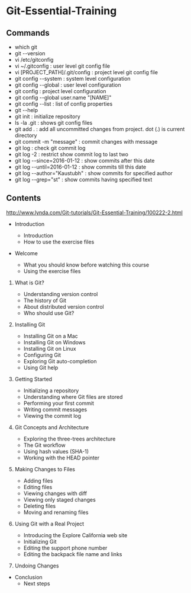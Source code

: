 # Git-Essential-Training

## Commands
- which git
- git --version
- vi /etc/gitconfig
- vi ~/.gitconfig : user level git config file
- vi [PROJECT_PATH]/.git/config : project level git config file
- git config --system : system level configuration
- git config --global : user level configuration
- git config : project level configuration
- git config --global user.name "[NAME]"
- git config --list : list of config properties
- git --help
- git init : initialize repository
- ls -la .git : shows git config files
- git add . : add all uncommitted changes from project. dot (.) is current directory
- git commit -m "message" : commit changes with message
- git log : check git commit log
- git log -2 : restrict show commit log to last two
- git log --since=2016-01-12 : show commits after this date
- git log --until=2016-01-12 : show commits till this date
- git log --author="Kaustubh" : show commits for specified author
- git log --grep="st" : show commits having specified text




## Contents
http://www.lynda.com/Git-tutorials/Git-Essential-Training/100222-2.html

- Introduction
    - Introduction
    - How to use the exercise files

- Welcome
    - What you should know before watching this course
    - Using the exercise files

1. What is Git?
    - Understanding version control
    - The history of Git
    - About distributed version control
    - Who should use Git?

2. Installing Git 
    - Installing Git on a Mac
    - Installing Git on Windows
    - Installing Git on Linux
    - Configuring Git
    - Exploring Git auto-completion
    - Using Git help
    
3. Getting Started
    - Initializing a repository
    - Understanding where Git files are stored
    - Performing your first commit
    - Writing commit messages
    - Viewing the commit log
    
4. Git Concepts and Architecture
    - Exploring the three-trees architecture
    - The Git workflow
    - Using hash values (SHA-1)
    - Working with the HEAD pointer
    
5. Making Changes to Files
    - Adding files
    - Editing files
    - Viewing changes with diff
    - Viewing only staged changes
    - Deleting files
    - Moving and renaming files

6. Using Git with a Real Project
    - Introducing the Explore California web site
    - Initializing Git
    - Editing the support phone number
    - Editing the backpack file name and links
    
7. Undoing Changes
    
- Conclusion
    - Next steps